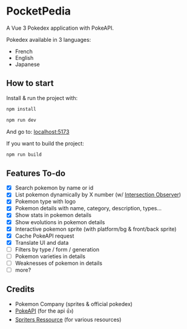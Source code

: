 # PocketPedia

A Vue 3 Pokedex application with PokeAPI.

Pokedex available in 3 languages:

- French
- English
- Japanese

## How to start

Install & run the project with:

```sh
npm install

npm run dev
```

And go to: [localhost:5173](http://localhost:5173/)

If you want to build the project:

```sh
npm run build
```

## Features To-do

- [x] Search pokemon by name or id
- [x] List pokemon dynamically by X number (w/ [Intersection Observer](https://developer.mozilla.org/en-US/docs/Web/API/Intersection_Observer_API))
- [x] Pokemon type with logo
- [x] Pokemon details with name, category, description, types…
- [x] Show stats in pokemon details
- [x] Show evolutions in pokemon details
- [x] Interactive pokemon sprite (with platform/bg & front/back sprite)
- [x] Cache PokeAPI request
- [x] Translate UI and data
- [ ] Filters by type / form / generation
- [ ] Pokemon varieties in details
- [ ] Weaknesses of pokemon in details
- [ ] more?

## Credits

- Pokemon Company (sprites & official pokedex)
- [PokeAPI](https://pokeapi.co/) (for the api 👍)
- [Spriters Ressource](https://spriters-resource.com/) (for various resources)
